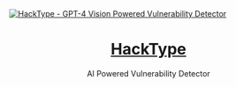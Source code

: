<a href="https://hacktype.za16.co">
  <img alt="HackType - GPT-4 Vision Powered Vulnerability Detector" src="https://hacktype.za16.co/opengraph-image">
  <h1 align="center">HackType</h1>
</a>

<p align="center">
  AI Powered Vulnerability Detector
</p>